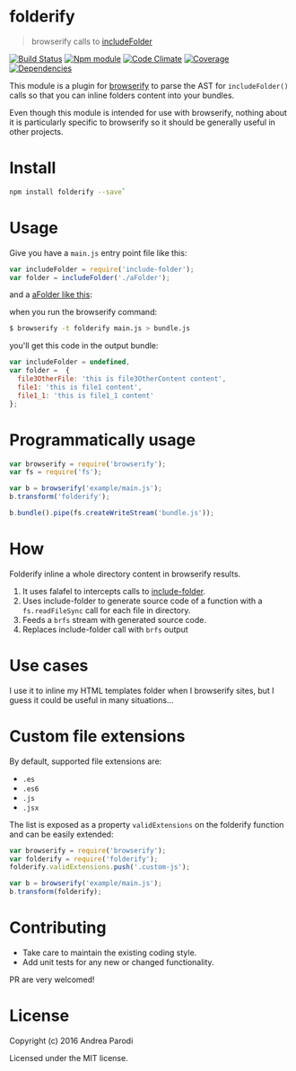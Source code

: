 # folderify


> browserify calls to [includeFolder](https://github.com/parro-it/include-folder)

[![Build Status](https://img.shields.io/travis/parro-it/folderify.svg)](http://travis-ci.org/parro-it/folderify)
[![Npm module](https://img.shields.io/npm/dt/folderify.svg)](https://npmjs.org/package/folderify)
[![Code Climate](https://img.shields.io/codeclimate/github/parro-it/folderify.svg)](https://codeclimate.com/github/parro-it/folderify)
[![Coverage](https://img.shields.io/codeclimate/coverage/github/parro-it/folderify.svg)](https://codeclimate.com/github/parro-it/folderify)
[![Dependencies](https://img.shields.io/versioneye/d/parro-it/folderify.svg)](https://codeclimate.com/github/parro-it/folderify)

This module is a plugin for [browserify](http://browserify.org) to parse the AST for `includeFolder()` calls so that you can inline folders content into your bundles.

Even though this module is intended for use with browserify, nothing about it is particularly specific to browserify so it should be generally useful in other projects.

# Install

```bash
npm install folderify --save`
```

# Usage

Give you have a `main.js` entry point file like this:

```js
var includeFolder = require('include-folder');
var folder = includeFolder('./aFolder');
```

and a [aFolder like this](https://github.com/parro-it/include-folder/tree/master/test/files):

when you run the browserify command:

```bash
$ browserify -t folderify main.js > bundle.js
```

you'll get this code in the output bundle:

``` js
var includeFolder = undefined,
var folder =  {
  file3OtherFile: 'this is file3OtherContent content',
  file1: 'this is file1 content',
  file1_1: 'this is file1_1 content'
};
```


# Programmatically usage

```js
var browserify = require('browserify');
var fs = require('fs');

var b = browserify('example/main.js');
b.transform('folderify');

b.bundle().pipe(fs.createWriteStream('bundle.js'));
```

# How

Folderify inline a whole directory content in browserify results.

1. It uses falafel to intercepts calls to [include-folder](https://github.com/parro-it/include-folder).
2. Uses include-folder to generate source code of a function with a `fs.readFileSync` call for each file in directory.
3. Feeds a `brfs` stream with generated source code.
4. Replaces include-folder call with `brfs` output


# Use cases

I use it to inline my HTML templates folder when I browserify sites, but I guess it could be useful in many situations...

# Custom file extensions

By default, supported file extensions are:
- `.es`
- `.es6`
- `.js`
- `.jsx`

The list is exposed as a property `validExtensions` on the folderify function and can be easily extended:

```js
var browserify = require('browserify');
var folderify = require('folderify');
folderify.validExtensions.push('.custom-js');

var b = browserify('example/main.js');
b.transform(folderify);
```


# Contributing

* Take care to maintain the existing coding style.
* Add unit tests for any new or changed functionality.

PR are very welcomed!

# License

Copyright (c) 2016 Andrea Parodi

Licensed under the MIT license.

